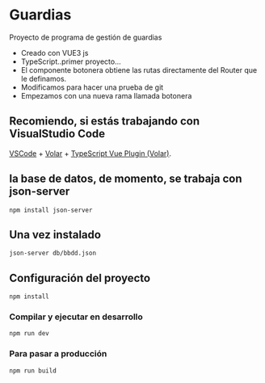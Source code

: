 # Guardias

Proyecto de programa de gestión de guardias

- Creado con VUE3 js
- TypeScript..primer proyecto...
- El componente botonera obtiene las rutas directamente del Router que le definamos.
- Modificamos para hacer una prueba de git
- Empezamos con una nueva rama llamada botonera


## Recomiendo, si estás trabajando con VisualStudio Code

[VSCode](https://code.visualstudio.com/) + [Volar](https://marketplace.visualstudio.com/items?itemName=Vue.volar)  + [TypeScript Vue Plugin (Volar)](https://marketplace.visualstudio.com/items?itemName=Vue.vscode-typescript-vue-plugin).

## la base de datos, de momento, se trabaja con json-server

```
npm install json-server
```
## Una vez instalado
```
json-server db/bbdd.json
```

## Configuración del proyecto

```
npm install

```

### Compilar y ejecutar en desarrollo

```
npm run dev
```

### Para pasar a producción

```
npm run build
```
